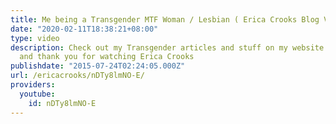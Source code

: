```yaml
---
title: Me being a Transgender MTF Woman / Lesbian ( Erica Crooks Blog Video )
date: "2020-02-11T18:38:21+08:00"
type: video
description: Check out my Transgender articles and stuff on my website officialericcrooks.com
  and thank you for watching Erica Crooks
publishdate: "2015-07-24T02:24:05.000Z"
url: /ericacrooks/nDTy8lmNO-E/
providers:
  youtube:
    id: nDTy8lmNO-E
---
```

